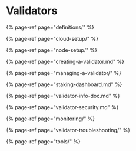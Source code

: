 # Validators

{% page-ref page="definitions/" %}

{% page-ref page="cloud-setup/" %}

{% page-ref page="node-setup/" %}

{% page-ref page="creating-a-validator.md" %}

{% page-ref page="managing-a-validator/" %}

{% page-ref page="staking-dashboard.md" %}

{% page-ref page="validator-info-doc.md" %}

{% page-ref page="validator-security.md" %}

{% page-ref page="monitoring/" %}

{% page-ref page="validator-troubleshooting/" %}

{% page-ref page="tools/" %}

